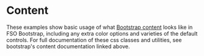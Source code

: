 # Content

These examples show basic usage of what [Bootstrap content](http://getbootstrap.com/docs/4.1/content/reboot/) looks like in FSO Bootstrap, including any extra color options and varieties of the default controls. For full documentation of these css classes and utilities, see bootstrap's content documentation linked above.
